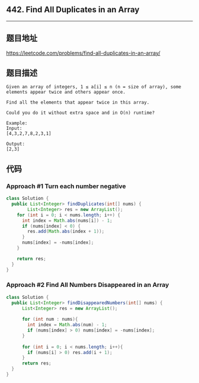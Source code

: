 ## 442. Find All Duplicates in an Array

----
## 题目地址

https://leetcode.com/problems/find-all-duplicates-in-an-array/

## 题目描述
```
Given an array of integers, 1 ≤ a[i] ≤ n (n = size of array), some elements appear twice and others appear once.

Find all the elements that appear twice in this array.

Could you do it without extra space and in O(n) runtime?

Example:
Input:
[4,3,2,7,8,2,3,1]

Output:
[2,3]
```

## 代码

### Approach #1 Turn each number negative

```java
class Solution {
  public List<Integer> findDuplicates(int[] nums) {
		List<Integer> res = new ArrayList();
    for (int i = 0; i < nums.length; i++) {
      int index = Math.abs(nums[i]) - 1;
      if (nums[index] < 0) {
        res.add(Math.abs(index + 1));
      }
      nums[index] = -nums[index];  
    }

    return res;
  }
}
```

### Approach #2 Find All Numbers Disappeared in an Array

```java
class Solution {
  public List<Integer> findDisappearedNumbers(int[] nums) {
      List<Integer> res = new ArrayList();
      
      for (int num : nums){
        int index = Math.abs(num) - 1;
        if (nums[index] > 0) nums[index] = -nums[index];          
      }
      
      for (int i = 0; i < nums.length; i++){
        if (nums[i] > 0) res.add(i + 1);      
      }
      return res;
  }
}
```





















